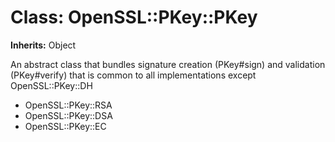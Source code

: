 # Class: OpenSSL::PKey::PKey
**Inherits:** Object
    

An abstract class that bundles signature creation (PKey#sign) and validation
(PKey#verify) that is common to all implementations except OpenSSL::PKey::DH
*   OpenSSL::PKey::RSA
*   OpenSSL::PKey::DSA
*   OpenSSL::PKey::EC



